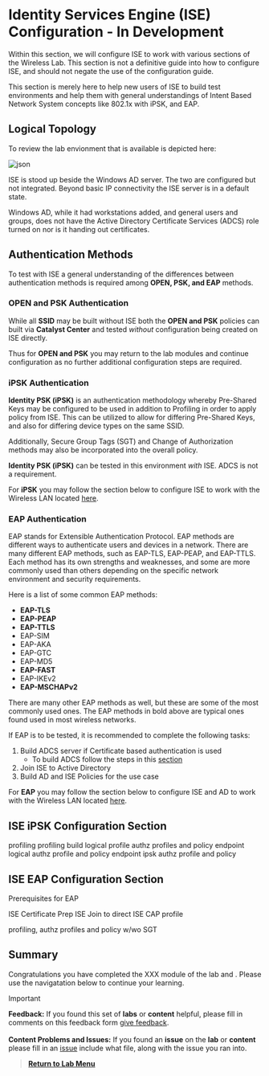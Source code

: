 # Identity Services Engine (ISE) Configuration - In Development

Within this section, we will configure ISE to work with various sections of the Wireless Lab. This section is not a definitive guide into how to configure ISE, and should not negate the use of the configuration guide.

This section is merely here to help new users of ISE to build test environments and help them with general understandings of Intent Based Network System concepts like 802.1x with iPSK, and EAP.

## Logical Topology

To review the lab envionment that is available is depicted here:

![json](./images/DCLOUD_Topology_Wireless-v1.png?raw=true "Import JSON")

ISE is stood up beside the Windows AD server. The two are configured but not integrated. Beyond basic IP connectivity the ISE server is in a default state.

Windows AD, while it had workstations added, and general users and groups, does not have the Active Directory Certificate Services (ADCS) role turned on nor is it handing out certificates.

## Authentication Methods

To test with ISE a general understanding of the differences between authentication methods is required among **OPEN, PSK, and EAP** methods.

### OPEN and PSK Authentication

While all **SSID** may be built without ISE both the **OPEN and PSK** policies can built via **Catalyst Center** and tested *without* configuration being created on ISE directly. 

Thus for **OPEN and PSK** you may return to the lab modules and continue configuration as no further additional configuration steps are required.

### iPSK Authentication

**Identity PSK (iPSK)** is an authentication methodology whereby Pre-Shared Keys may be configured to be used in addition to Profiling in order to apply policy from ISE. This can be utilized to allow for differing Pre-Shared Keys, and also for differing device types on the same SSID. 

Additionally, Secure Group Tags (SGT) and Change of Authorization methods may also be incorporated into the overall policy.

**Identity PSK (iPSK)** can be tested in this environment *with* ISE. ADCS is not a requirement. 

For **iPSK** you may follow the section below to configure ISE to work with the Wireless LAN located [here](./iseconfiguration.md#ise-ipsk-configuration-section).

### EAP Authentication

EAP stands for Extensible Authentication Protocol. EAP methods are different ways to authenticate users and devices in a network. There are many different EAP methods, such as EAP-TLS, EAP-PEAP, and EAP-TTLS. Each method has its own strengths and weaknesses, and some are more commonly used than others depending on the specific network environment and security requirements.

Here is a list of some common EAP methods:

- **EAP-TLS**
- **EAP-PEAP**
- **EAP-TTLS**
- EAP-SIM
- EAP-AKA
- EAP-GTC
- EAP-MD5
- **EAP-FAST**
- EAP-IKEv2
- **EAP-MSCHAPv2**

There are many other EAP methods as well, but these are some of the most commonly used ones. The EAP methods in bold above are typical ones found used in most wireless networks.

If EAP is to be tested, it is recommended to complete the following tasks:

1. Build ADCS server if Certificate based authentication is used
   - To build ADCS follow the steps in this [section](./Certificates.md#pki-infrastructure-build)
2. Join ISE to Active Directory
3. Build AD and ISE Policies for the use case

For **EAP** you may follow the section below to configure ISE and AD to work with the Wireless LAN located [here](./iseconfiguration.md#ise-eap-configuration-section).

## ISE iPSK Configuration Section

profiling
profiling build logical profile
authz profiles and policy
endpoint logical authz profile and policy
endpoint ipsk authz profile and policy

## ISE EAP Configuration Section

Prerequisites for EAP

ISE Certificate Prep
ISE Join to direct
ISE CAP profile

profiling, authz profiles and policy w/wo SGT

## Summary

Congratulations you have completed the XXX module of the lab and . Please use the navigatation below to continue your learning.

> [!IMPORTANT]
> **Feedback:** If you found this set of **labs** or **content** helpful, please fill in comments on this feedback form [give feedback](https://github.com/kebaldwi/DNAC-TEMPLATES/discussions/new?category=feedback-and-ideas).</br></br>
**Content Problems and Issues:** If you found an **issue** on the **lab** or **content** please fill in an [issue](https://github.com/kebaldwi/DNAC-TEMPLATES/issues/new) include what file, along with the issue you ran into. 

> [**Return to Lab Menu**](./README.md)